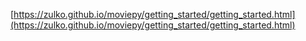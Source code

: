 
[https://zulko.github.io/moviepy/getting_started/getting_started.html](https://zulko.github.io/moviepy/getting_started/getting_started.html)